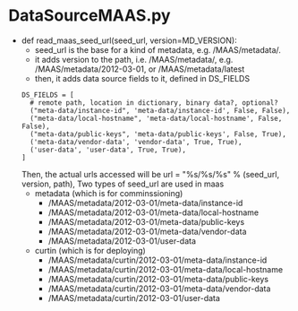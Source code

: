 # DataSourceMAAS.py
* def read_maas_seed_url(seed_url, version=MD_VERSION):
  * seed_url is the base for a kind of metadata, e.g. /MAAS/metadata/.
  * it adds version to the path, i.e. /MAAS/metadata/<version>, e.g. /MAAS/metadata/2012-03-01, or /MAAS/metadata/latest
  * then, it adds data source fields to it, defined in DS_FIELDS
  ```
  DS_FIELDS = [
    # remote path, location in dictionary, binary data?, optional?
    ("meta-data/instance-id", 'meta-data/instance-id', False, False),
    ("meta-data/local-hostname", 'meta-data/local-hostname', False, False),
    ("meta-data/public-keys", 'meta-data/public-keys', False, True),
    ('meta-data/vendor-data', 'vendor-data', True, True),
    ('user-data', 'user-data', True, True),
  ]
  ```
  Then, the actual urls accessed will be url = "%s/%s/%s" % (seed_url, version, path),
  Two types of seed_url are used in maas
    * metadata (which is for comminssioning)
      * /MAAS/metadata/2012-03-01/meta-data/instance-id
      * /MAAS/metadata/2012-03-01/meta-data/local-hostname
      * /MAAS/metadata/2012-03-01/meta-data/public-keys
      * /MAAS/metadata/2012-03-01/meta-data/vendor-data
      * /MAAS/metadata/2012-03-01/user-data
    * curtin (which is for deploying)
      * /MAAS/metadata/curtin/2012-03-01/meta-data/instance-id
      * /MAAS/metadata/curtin/2012-03-01/meta-data/local-hostname
      * /MAAS/metadata/curtin/2012-03-01/meta-data/public-keys
      * /MAAS/metadata/curtin/2012-03-01/meta-data/vendor-data
      * /MAAS/metadata/curtin/2012-03-01/user-data
    
    
